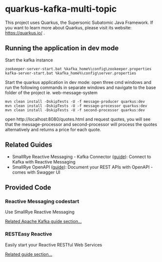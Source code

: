 # quarkus-kafka-multi-topic
This project uses Quarkus, the Supersonic Subatomic Java Framework.
If you want to learn more about Quarkus, please visit its website: https://quarkus.io/ .

## Running the application in dev mode

Start the kafka instance 
```shell script
zookeeper-server-start.bat %kafka_home%\config\zookeeper.properties
kafka-server-start.bat %kafka_home%\config\server.properties
```

Start the quarkus application in dev mode:
open three cmd windows and run the following commands in separate windows
and navigate to the base folder of the project ie. web-message-system
```shell script
mvn clean install -DskipTests -U -f message-producer quarkus:dev
mvn clean install -DskipTests -U -f message-processor quarkus:dev
mvn clean install -DskipTests -U -f second-processor quarkus:dev
```
open http://localhost:8080/quotes.html and request quotes, you will see that the message-processor 
and second-processor will process the quotes alternatively and returns a price for each quote.

## Related Guides

- SmallRye Reactive Messaging - Kafka Connector ([guide](https://quarkus.io/guides/kafka-reactive-getting-started)): Connect to Kafka with Reactive Messaging
- SmallRye OpenAPI ([guide](https://quarkus.io/guides/openapi-swaggerui)): Document your REST APIs with OpenAPI - comes with Swagger UI

## Provided Code

### Reactive Messaging codestart

Use SmallRye Reactive Messaging

[Related Apache Kafka guide section...](https://quarkus.io/guides/kafka-reactive-getting-started)


### RESTEasy Reactive

Easily start your Reactive RESTful Web Services

[Related guide section...](https://quarkus.io/guides/getting-started-reactive#reactive-jax-rs-resources)
